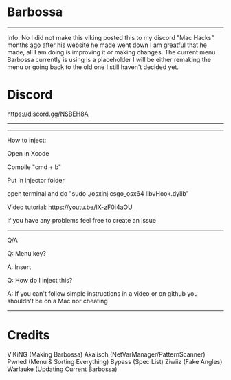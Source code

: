 # Barbossa
---
Info:
No I did not make this viking posted this to my discord "Mac Hacks" months ago after his website he made went down I am greatful that he made, all I am doing is improving it or making changes. The current menu Barbossa currently is using is a placeholder I will be either remaking the menu or going back to the old one I still haven't decided yet.

# Discord

https://discord.gg/NSBEH8A

---
---

How to inject:

Open in Xcode

Compile "cmd + b"

Put in injector folder

open terminal and do "sudo ./osxinj csgo_osx64 libvHook.dylib"

Video tutorial: https://youtu.be/lX-zF0i4aOU

If you have any problems feel free to create an issue

---

Q/A

Q: Menu key?

A: Insert

Q: How do I inject this?

A: If you can't follow simple instructions in a video or on github you shouldn't be on a Mac nor cheating

---

# Credits
ViKiNG (Making Barbossa)
Akalisch (NetVarManager/PatternScanner)
Pwned (Menu & Sorting Everything)
Bypass (Spec List)
Ziwiiz (Fake Angles)
Warlauke (Updating Current Barbossa)
